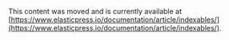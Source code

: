 This content was moved and is currently available at [https://www.elasticpress.io/documentation/article/indexables/](https://www.elasticpress.io/documentation/article/indexables/).